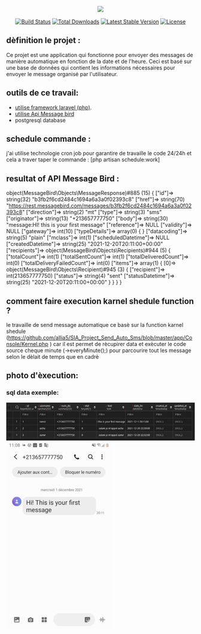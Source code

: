 <p align="center"><a href="https://laravel.com" target="_blank"><img src="https://raw.githubusercontent.com/laravel/art/master/logo-lockup/5%20SVG/2%20CMYK/1%20Full%20Color/laravel-logolockup-cmyk-red.svg" width="400"></a></p>

<p align="center">
<a href="https://travis-ci.org/laravel/framework"><img src="https://travis-ci.org/laravel/framework.svg" alt="Build Status"></a>
<a href="https://packagist.org/packages/laravel/framework"><img src="https://img.shields.io/packagist/dt/laravel/framework" alt="Total Downloads"></a>
<a href="https://packagist.org/packages/laravel/framework"><img src="https://img.shields.io/packagist/v/laravel/framework" alt="Latest Stable Version"></a>
<a href="https://packagist.org/packages/laravel/framework"><img src="https://img.shields.io/packagist/l/laravel/framework" alt="License"></a>
</p>

## dèfinition le projet  :

Ce projet est une application qui fonctionne pour envoyer des messages de manière automatique en fonction de la date et de l'heure. Ceci est basé sur une base de données qui contient les informations nécessaires pour envoyer le message organisé par l'utilisateur.



## outils de ce travail:
- [utilise framework laravel (php)](https://laravel.com/docs/routing).
- [utilise Api Message bird](https://developers.messagebird.com)
- postgresql database



##  schedule commande :

j'ai utilise technologie cron job pour garantire de travaille le code 24/24h et cela a traver taper le commande : [php artisan schedule:work]  
## resultat of API Message Bird :
object(MessageBird\Objects\MessageResponse)#885 (15) {
  ["id"]=>
  string(32) "b3fb2f6cd2484c1694a6a3a0f02393c8"
  ["href"]=>
  string(70) "https://rest.messagebird.com/messages/b3fb2f6cd2484c1694a6a3a0f02393c8"
  ["direction"]=>
  string(2) "mt"
  ["type"]=>
  string(3) "sms"
  ["originator"]=>
  string(13) "+213657777750"
  ["body"]=>
  string(30) "message:HI! this is your first message"
  ["reference"]=>
  NULL
  ["validity"]=>
  NULL
  ["gateway"]=>
  int(10)
  ["typeDetails"]=>
  array(0) {
  }
  ["datacoding"]=>
  string(5) "plain"
  ["mclass"]=>
  int(1)
  ["scheduledDatetime"]=>
  NULL
  ["createdDatetime"]=>
  string(25) "2021-12-20T20:11:00+00:00"
  ["recipients"]=>
  object(MessageBird\Objects\Recipients)#944 (5) {
    ["totalCount"]=>
    int(1)
    ["totalSentCount"]=>
    int(1)
    ["totalDeliveredCount"]=>
    int(0)
    ["totalDeliveryFailedCount"]=>
    int(0)
    ["items"]=>
    array(1) {
      [0]=>
      object(MessageBird\Objects\Recipient)#945 (3) {
        ["recipient"]=>
        int(213657777750)
        ["status"]=>
        string(4) "sent"
        ["statusDatetime"]=>
        string(25) "2021-12-20T20:11:00+00:00"
      }
    }
  }
}

## comment faire execution karnel shedule function ?
le travaille de send message automatique ce basè sur la function karnel shedule (https://github.com/allia5/SIA_Project_Send_Auto_Sms/blob/master/app/Console/Kernel.php ) car il est permet de rècupirer data et  exècuter le code  source cheque minute (->everyMinute();) pour parcourire tout les message selon le dèlait de temps que en cadrè



## photo d'èxecution:
### sql data exemple:
<img src="https://github.com/allia5/SIA_Project_Send_Auto_Sms/blob/master/mes%20photo/data.PNG" >


<img src="https://github.com/allia5/SIA_Project_Send_Auto_Sms/blob/master/mes%20photo/screenshot.jpg" height="500px">




